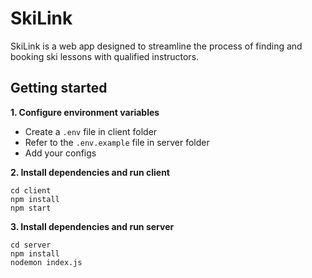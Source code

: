 # SkiLink

SkiLink is a web app designed to streamline the process of finding and booking ski lessons with qualified instructors.

## Getting started

**1. Configure environment variables**

- Create a `.env` file in client folder
- Refer to the `.env.example` file in server folder
- Add your configs

**2. Install dependencies and run client**

```
cd client
npm install
npm start
```

**3. Install dependencies and run server**

```
cd server
npm install
nodemon index.js
```
